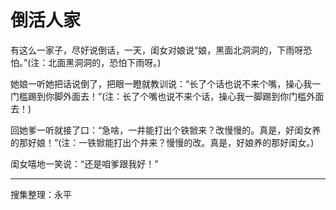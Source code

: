 # 倒活人家

有这么一家子，尽好说倒话，一天，闺女对娘说“娘，黑面北洞洞的，下雨呀恐怕。”(注：北面黑洞洞的，恐怕下雨呀。)

她娘一听她把话说倒了，把眼一瞪就教训说：“长了个话也说不来个嘴，操心我一门槛踢到你脚外面去！”(注：长了个嘴也说不来个话，操心我一脚踢到你门槛外面去！)

回她爹一听就接了口：“急啥，一井能打出个铁锨来？改慢慢的。真是，好闺女养的那好娘！”(注：一铁锨能打出个井来？慢慢的改。真是，好娘养的那好闺女。)

闺女嘻地一笑说：“还是咱爹跟我好！”

---

搜集整理：永平
